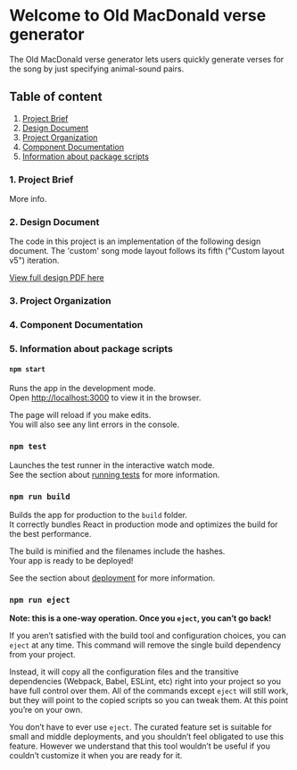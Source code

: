 # Welcome to Old MacDonald verse generator

The Old MacDonald verse generator lets users quickly generate verses for the song by just specifying animal-sound pairs.

## Table of content

1. [Project Brief](#1-Project-Brief)
2. [Design Document](#2-Design-Document)
3. [Project Organization](#3-Project-Organization)
4. [Component Documentation](#4-Component-Documentation)
5. [Information about package scripts](#5-Information-about-package-scripts)

### 1. Project Brief

More info.

### 2. Design Document

The code in this project is an implementation of the following design document. The 'custom' song mode layout follows its fifth ("Custom layout v5") iteration.

[View full design PDF here](Design%20Guidelines)

### 3. Project Organization



### 4. Component Documentation



### 5. Information about package scripts

#### `npm start`

Runs the app in the development mode.<br>
Open [http://localhost:3000](http://localhost:3000) to view it in the browser.

The page will reload if you make edits.<br>
You will also see any lint errors in the console.

### `npm test`

Launches the test runner in the interactive watch mode.<br>
See the section about [running tests](https://facebook.github.io/create-react-app/docs/running-tests) for more information.

### `npm run build`

Builds the app for production to the `build` folder.<br>
It correctly bundles React in production mode and optimizes the build for the best performance.

The build is minified and the filenames include the hashes.<br>
Your app is ready to be deployed!

See the section about [deployment](https://facebook.github.io/create-react-app/docs/deployment) for more information.

### `npm run eject`

**Note: this is a one-way operation. Once you `eject`, you can’t go back!**

If you aren’t satisfied with the build tool and configuration choices, you can `eject` at any time. This command will remove the single build dependency from your project.

Instead, it will copy all the configuration files and the transitive dependencies (Webpack, Babel, ESLint, etc) right into your project so you have full control over them. All of the commands except `eject` will still work, but they will point to the copied scripts so you can tweak them. At this point you’re on your own.

You don’t have to ever use `eject`. The curated feature set is suitable for small and middle deployments, and you shouldn’t feel obligated to use this feature. However we understand that this tool wouldn’t be useful if you couldn’t customize it when you are ready for it.